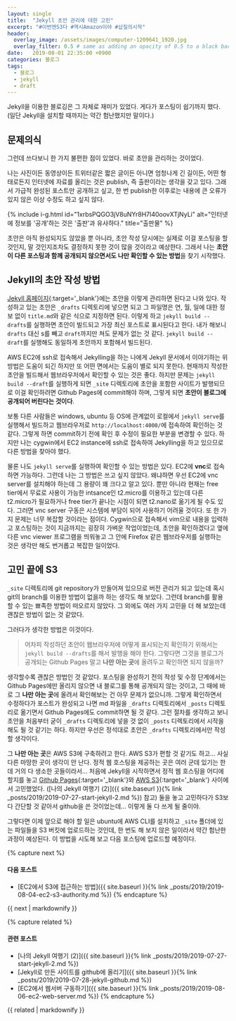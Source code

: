 ```yaml
---
layout: single
title:  "Jekyll 초안 관리에 대한 고민"
excerpt: "#이번엔S3다 #역시Amazon이야 #삽질의시작"
header:
  overlay_image: /assets/images/computer-1209641_1920.jpg
  overlay_filter: 0.5 # same as adding an opacity of 0.5 to a black background
date:   2019-08-01 22:35:00 +0900
categories: 블로그
tags:
  - 블로그
  - jekyll
  - draft
---
```

Jekyll을 이용한 블로깅은 그 자체로 재미가 있었다.
게다가 포스팅이 쉽기까지 했다.
(일단 Jekyll을 설치할 때까지는 약간 험난했지만 말이다.)

## 문제의식
그런데 쓰다보니 한 가지 불편한 점이 있었다.
바로 초안을 관리하는 것이었다.

나는 사진이든 동영상이든 트위터같은 짧은 글이든 아니면 엄청나게 긴 길이든, 어떤 형태로든지 인터넷에 자료를 올리는 것은 publish, 즉 출판이라는 생각을 갖고 있다.
그래서 가급적 완성된 포스트만 공개하고 싶고, 한 번 publish한 이후로는 내용에 큰 오류가 있지 않은 이상 수정도 하고 싶지 않다.

{% include i-g.html id="1xrbsPQGO3jV8uNYr8H7l40oovXTjNyLi" alt="인터넷에 정보를 '공개'하는 것은 '출판'과 유사하다." title="출판물" %}

초안은 아직 완성되지도 않았을 뿐 아니라, 초안 작성 당시에는 실제로 이걸 포스팅을 할 것인지, 말 것인지조차도 결정하지 못한 것이 많을 것이라고 예상한다.
그래서 나는 **초안이 다른 포스팅과 함께 공개되지 않으면서도 나만 확인할 수 있는 방법**을 찾기 시작했다.

## Jekyll의 초안 작성 방법
[Jekyll 홈페이지][l-jekyll-drafts]{:target='_blank'}에는 초안을 이렇게 관리하면 된다고 나와 있다.
작성하고 있는 초안은 `_drafts` 디렉토리에 넣으면 되고 그 파일명은 연, 월, 일에 대한 정보 없이 `title.md`와 같은 식으로 지정하면 된다.
이렇게 하고 `jekyll build --drafts`를 실행하면 초안이 빌드되고 가장 최신 포스트로 표시된다고 한다.
내가 해보니 `drafts` 대신 s를 빼고 `draft`까지만 쳐도 문제가 없는 것 같다.
`jekyll build --draft`를 실행해도 동일하게 초안까지 포함해서 빌드된다.

AWS EC2에 ssh로 접속해서 Jekylling을 하는 나에게 Jekyll 문서에서 이야기하는 위 방법은 도움이 되긴 하지만 또 어떤 면에서는 도움이 별로 되지 못한다.
현재까지 작성한 초안을 빌드해서 웹브라우저에서 확인할 수 있는 것은 좋다.
하지만 문제는 `jekyll build --draft`를 실행하게 되면 `_site` 디렉토리에 초안을 포함한 사이트가 발행되므로 이걸 확인하려면 Github Pages에 commit해야 하며, 그렇게 되면 **초안이 블로그에 공개되어 버린다는 것이다**.

보통 다른 사람들은 windows, ubuntu 등 OS에 관계없이 로컬에서 `jekyll serve`를 실행해서 빌드하고 웹브라우저로 `http://localhost:4000/`에 접속하여 확인하는 것 같다.
그렇게 하면 commit하기 전에 확인 후 수정이 필요한 부분을 변경할 수 있다.
하지만 나는 cygwin에서 EC2 instance에 ssh로 접속하여 Jekylling을 하고 있으므로 다른 방법을 찾아야 했다.

물론 나도 `jekyll serve`를 실행하여 확인할 수 있는 방법은 있다.
EC2에 **vnc**로 접속하면 가능하다.
그런데 나는 그 방법은 쓰고 싶지 않았다.
왜냐하면 우선 EC2에 vnc server를 설치해야 하는데 그 용량이 꽤 크다고 알고 있다.
뿐만 아니라 현재는 free tier에서 무료로 사용이 가능한 intsance인 t2.micro를 이용하고 있는데 다른 t2.micro가 필요하거나 free tier가 끝나는 시점이 되면 t2.nano로 옮기게 될 수도 있다.
그러면 vnc server 구동은 시스템에 부담이 되어 사용하기 어려울 것이다.
또 한 가지 문제는 너무 복잡할 것이라는 점이다.
Cygwin으로 접속해서 vim으로 내용을 입력하고 포스팅하는 것이 지금까지는 굉장히 가벼운 작업이었는데, 초안을 확인하겠다고 옆에 다른 vnc viewer 프로그램을 띄워놓고 그 안에 Firefox 같은 웹브라우저를 실행하는 것은 생각만 해도 번거롭고 복잡한 일이었다.

## 고민 끝에 S3
`_site` 디렉토리에 git repository가 만들어져 있으므로 버전 관리가 되고 있는데 혹시 git의 branch를 이용한 방법이 없을까 하는 생각도 해 보았다.
그런데 branch를 활용할 수 있는 뾰족한 방법이 떠오르지 않았다.
그 외에도 여러 가지 고민을 더 해 보았는데 괜찮은 방법이 없는 것 같았다.

그러다가 생각한 방법은 이것이다.
> 어차피 작성하던 초안이 웹브라우저에 어떻게 표시되는지 확인하기 위해서는 `jekyll build --drafts`를 해서 발행을 해야 한다. 그렇다면 그것을 블로그가 공개되는 Github Pages 말고 **나만 아는 곳**에 올려두고 확인하면 되지 않을까?

생각할수록 괜찮은 방법인 것 같았다.
포스팅을 완성하기 전의 작성 및 수정 단계에서는 Github Pages에만 올리지 않으면 내 블로그를 통해 공개되지 않는 것이고, 그 때에 바로 그 **나만 아는 곳**에 올려서 확인해보는 건 아무 문제가 없으니까.
그렇게 확인하면서 수정하다가 포스트가 완성되고 나면 md 파일을 `_drafts` 디렉토리에서 `_posts` 디렉토리로 옮기면서 Github Pages에도 commit하면 될 것 같다.
그런 절차를 생각하고 보니 초안을 처음부터 굳이 `_drafts` 디렉토리에 넣을 것 없이 `_posts` 디렉토리에서 시작을 해도 될 것 같기는 하다.
하지만 우선은 정석대로 초안은 `_drafts` 디렉토리에서만 작성할 생각이다.

그 **나만 아는 곳**은 AWS S3에 구축하려고 한다.
AWS S3가 편할 것 같기도 하고... 사실 다른 마땅한 곳이 생각이 안 난다.
정적 웹 호스팅을 제공하는 곳은 여러 군데 있기는 한데 거의 다 생소한 곳들이라서...
처음에 Jekyll을 시작하면서 정적 웹 호스팅을 어디에 할지를 놓고 [Github Pages][l-github]{:target='_blank'}와 [AWS S3][l-aws-s3]{:target='_blank'} 사이에서 고민했었다.
([나의 Jekyll 여행기 (2)]({{ site.baseurl }}{% link _posts/2019/2019-07-27-start-jekyll-2.md %}) 참고)
둘을 놓고 고민하다가 S3보다 간단할 것 같아서 github을 쓴 것이었는데...
이렇게 둘 다 쓰게 될 줄이야.

그렇다면 이제 앞으로 해야 할 일은 ubuntu에 AWS CLI를 설치하고 `_site` 폴더에 있는 파일들을 S3 버킷에 업로드하는 것인데, 한 번도 해 보지 않은 일이라서 약간 험난한 과정이 예상된다.
이 방법을 시도해 보고 다음 포스팅에 업로드할 예정이다.

{% capture next %}
#### 다음 포스트

* [EC2에서 S3에 접근하는 방법]({{ site.baseurl }}{% link _posts/2019/2019-08-04-ec2-s3-authority.md %})
{% endcapture %}

<div class="notice--primary">
  {{ next | markdownify }}
</div>

{% capture related %}
#### 관련 포스트

* [나의 Jekyll 여행기 (2)]({{ site.baseurl }}{% link _posts/2019/2019-07-27-start-jekyll-2.md %})
* [Jekyll로 만든 사이트를 github에 올리기]({{ site.baseurl }}{% link _posts/2019/2019-07-28-jekyll-github.md %})
* [EC2에서 웹서버 구동하기]({{ site.baseurl }}{% link _posts/2019/2019-08-06-ec2-web-server.md %})
{% endcapture %}

<div class="notice--primary">
  {{ related | markdownify }}
</div>

[l-jekyll-drafts]: https://jekyllrb-ko.github.io/docs/drafts/
[l-github]: https://pages.github.com/
[l-aws-s3]: https://aws.amazon.com/s3/

